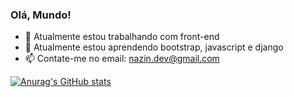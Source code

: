 ### Olá, Mundo!

- 🔭 Atualmente estou trabalhando com front-end
- 🌱 Atualmente estou aprendendo bootstrap, javascript e django
- 📫 Contate-me no email: nazin.dev@gmail.com

[![Anurag's GitHub stats](https://github-readme-stats.vercel.app/api?username=anuraghazra)](https://github.com/anuraghazra/github-readme-stats)
